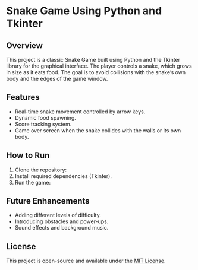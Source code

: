 # Snake Game Using Python and Tkinter

## Overview
This project is a classic Snake Game built using Python and the Tkinter library for the graphical interface. The player controls a snake, which grows in size as it eats food. The goal is to avoid collisions with the snake’s own body and the edges of the game window.

## Features
- Real-time snake movement controlled by arrow keys.
- Dynamic food spawning.
- Score tracking system.
- Game over screen when the snake collides with the walls or its own body.

## How to Run
1. Clone the repository:
2. Install required dependencies (Tkinter).
3. Run the game:

## Future Enhancements
- Adding different levels of difficulty.
- Introducing obstacles and power-ups.
- Sound effects and background music.

## License
This project is open-source and available under the [MIT License](LICENSE).
